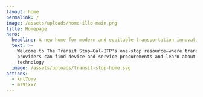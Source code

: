 ```yaml
---
layout: home
permalink: /
image: /assets/uploads/home-illo-main.png
title: Homepage
hero:
  headline: A new home for modern and equitable transportation innovations
  text: >-
    Welcome to The Transit Stop—Cal-ITP's one-stop resource—where transportation
    providers can find device and service procurements and learn about new
    technology
  image: /assets/uploads/transit-stop-home.svg
actions:
  - knt7omv
  - m79ixx7
---
```


